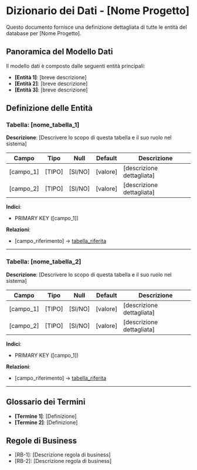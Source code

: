 # Dizionario dei Dati - [Nome Progetto]

Questo documento fornisce una definizione dettagliata di tutte le entità del database per [Nome Progetto].

## Panoramica del Modello Dati

Il modello dati è composto dalle seguenti entità principali:

- **[Entità 1]**: [breve descrizione]
- **[Entità 2]**: [breve descrizione]
- **[Entità 3]**: [breve descrizione]

## Definizione delle Entità

### Tabella: [nome_tabella_1]

**Descrizione**: [Descrivere lo scopo di questa tabella e il suo ruolo nel sistema]

| Campo | Tipo | Null | Default | Descrizione |
|-------|------|------|---------|-------------|
| [campo_1] | [TIPO] | [SI/NO] | [valore] | [descrizione dettagliata] |
| [campo_2] | [TIPO] | [SI/NO] | [valore] | [descrizione dettagliata] |

**Indici**:
- PRIMARY KEY ([campo_1])

**Relazioni**:
- [campo_riferimento] → [tabella_riferita]([campo_riferito])

---

### Tabella: [nome_tabella_2]

**Descrizione**: [Descrivere lo scopo di questa tabella e il suo ruolo nel sistema]

| Campo | Tipo | Null | Default | Descrizione |
|-------|------|------|---------|-------------|
| [campo_1] | [TIPO] | [SI/NO] | [valore] | [descrizione dettagliata] |
| [campo_2] | [TIPO] | [SI/NO] | [valore] | [descrizione dettagliata] |

**Indici**:
- PRIMARY KEY ([campo_1])

**Relazioni**:
- [campo_riferimento] → [tabella_riferita]([campo_riferito])

---

## Glossario dei Termini

- **[Termine 1]**: [Definizione]
- **[Termine 2]**: [Definizione]

## Regole di Business

- [RB-1]: [Descrizione regola di business]
- [RB-2]: [Descrizione regola di business]
